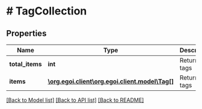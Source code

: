 # # TagCollection

## Properties

Name | Type | Description | Notes
------------ | ------------- | ------------- | -------------
**total_items** | **int** | Returned tags | [optional] 
**items** | [**\org.egoi.client\org.egoi.client.model\Tag[]**](Tag.md) | Returned tags | [optional] 

[[Back to Model list]](../../README.md#documentation-for-models) [[Back to API list]](../../README.md#documentation-for-api-endpoints) [[Back to README]](../../README.md)


